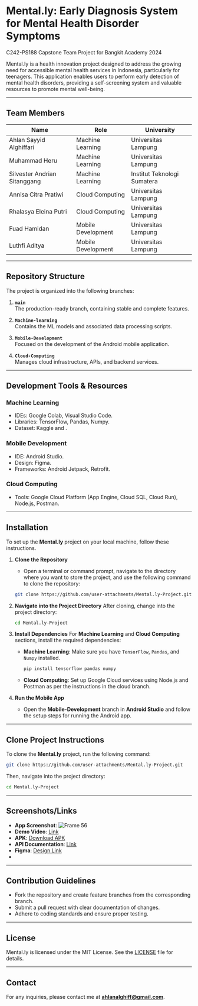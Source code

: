 # Mental.ly: Early Diagnosis System for Mental Health Disorder Symptoms

C242-PS188 Capstone Team Project for Bangkit Academy 2024 

Mental.ly is a health innovation project designed to address the growing need for accessible mental health services in Indonesia, particularly for teenagers. This application enables users to perform early detection of mental health disorders, providing a self-screening system and valuable resources to promote mental well-being.

---

## Team Members

| Name                        | Role                 | University              |
|-----------------------------|----------------------|--------------------------|
| Ahlan Sayyid Alghiffari     | Machine Learning     | Universitas Lampung      |
| Muhammad Heru              | Machine Learning     | Universitas Lampung      |
| Silvester Andrian Sitanggang| Machine Learning     | Institut Teknologi Sumatera |
| Annisa Citra Pratiwi        | Cloud Computing      | Universitas Lampung      |
| Rhalasya Eleina Putri       | Cloud Computing      | Universitas Lampung      |
| Fuad Hamidan               | Mobile Development   | Universitas Lampung      |
| Luthfi Aditya              | Mobile Development   | Universitas Lampung      |

---

## Repository Structure

The project is organized into the following branches:

1. **`main`**  
   The production-ready branch, containing stable and complete features.

2. **`Machine-learning`**  
   Contains the ML models and associated data processing scripts.

3. **`Mobile-Development`**  
   Focused on the development of the Android mobile application.

4. **`Cloud-Computing`**  
   Manages cloud infrastructure, APIs, and backend services.

---

## Development Tools & Resources

### Machine Learning
- IDEs: Google Colab, Visual Studio Code.
- Libraries: TensorFlow, Pandas, Numpy.
- Dataset: Kaggle and .

### Mobile Development
- IDE: Android Studio.
- Design: Figma.
- Frameworks: Android Jetpack, Retrofit.

### Cloud Computing
- Tools: Google Cloud Platform (App Engine, Cloud SQL, Cloud Run), Node.js, Postman.

---

## Installation

To set up the **Mental.ly** project on your local machine, follow these instructions.

1. **Clone the Repository**
   - Open a terminal or command prompt, navigate to the directory where you want to store the project, and use the following command to clone the repository:
   ```bash
   git clone https://github.com/user-attachments/Mental.ly-Project.git
   ```

2. **Navigate into the Project Directory**
   After cloning, change into the project directory:
   ```bash
   cd Mental.ly-Project
   ```

3. **Install Dependencies**
   For **Machine Learning** and **Cloud Computing** sections, install the required dependencies:
   - **Machine Learning**: Make sure you have `TensorFlow`, `Pandas`, and `Numpy` installed.
     ```bash
     pip install tensorflow pandas numpy
     ```
   - **Cloud Computing**: Set up Google Cloud services using Node.js and Postman as per the instructions in the cloud branch.

4. **Run the Mobile App**
   - Open the **Mobile-Development** branch in **Android Studio** and follow the setup steps for running the Android app.

---

## Clone Project Instructions

To clone the **Mental.ly** project, run the following command:

```bash
git clone https://github.com/user-attachments/Mental.ly-Project.git
```

Then, navigate into the project directory:
```bash
cd Mental.ly-Project
```

---

## Screenshots/Links

- **App Screenshot**: ![Frame 56](https://github.com/user-attachments/assets/9f365105-9bee-4fdf-b9c7-ac21a97e698a)
- **Demo Video**: [Link](https://www.example.com)
- **APK**: [Download APK](https://drive.google.com/file/d/1r-3j7ZQ_jImhMBdAKnrag8UOqRZDEwgc/view?usp=sharing)
- **API Documentation**: [Link](https://docs.google.com/document/d/1tqaX13V4L8JK1NWKViGNkdTl56rA1abvTdxX5fIqtYk/edit?usp=sharing)
- **Figma**: [Design Link](https://www.figma.com/design/le8QRZ87jNlmDhwWibPDa6/Mental.ly-Project?node-id=0-1&t=Wil7dGjQbOu3Iiio-1)
- 
---

## Contribution Guidelines

- Fork the repository and create feature branches from the corresponding branch.
- Submit a pull request with clear documentation of changes.
- Adhere to coding standards and ensure proper testing.

---

## License

Mental.ly is licensed under the MIT License. See the [LICENSE](LICENSE) file for details.

---

## Contact

For any inquiries, please contact me at **ahlanalghiff@gmail.com**.
